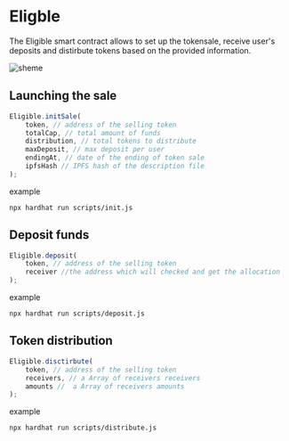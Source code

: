 # Eligble

The Eligible smart contract allows to set up the tokensale, receive user's deposits and distirbute tokens based on the provided information.

![sheme](https://github.com/ETHLisbon2021/contracts/img.png)

## Launching the sale

```js
Eligible.initSale(
    token, // address of the selling token
    totalCap, // total amount of funds
    distribution, // total tokens to distribute
    maxDeposit, // max deposit per user
    endingAt, // date of the ending of token sale
    ipfsHash // IPFS hash of the description file
);
```

example

```shell
npx hardhat run scripts/init.js
```

## Deposit funds

```js
Eligible.deposit(
    token, // address of the selling token
    receiver //the address which will checked and get the allocation
);
```

example

```shell
npx hardhat run scripts/deposit.js
```

## Token distribution

```js
Eligible.disctirbute(
    token, // address of the selling token
    receivers, // a Array of receivers receivers
    amounts //  a Array of receivers amounts
);
```

example

```shell
npx hardhat run scripts/distribute.js
```

